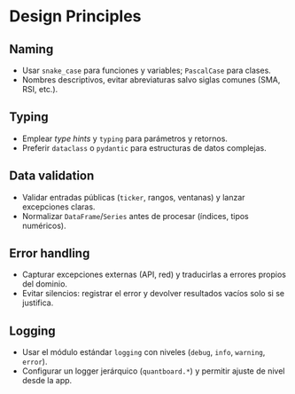 # Design Principles

## Naming
- Usar `snake_case` para funciones y variables; `PascalCase` para clases.
- Nombres descriptivos, evitar abreviaturas salvo siglas comunes (SMA, RSI, etc.).

## Typing
- Emplear *type hints* y `typing` para parámetros y retornos.
- Preferir `dataclass` o `pydantic` para estructuras de datos complejas.

## Data validation
- Validar entradas públicas (`ticker`, rangos, ventanas) y lanzar excepciones claras.
- Normalizar `DataFrame`/`Series` antes de procesar (índices, tipos numéricos).

## Error handling
- Capturar excepciones externas (API, red) y traducirlas a errores propios del dominio.
- Evitar silencios: registrar el error y devolver resultados vacíos solo si se justifica.

## Logging
- Usar el módulo estándar `logging` con niveles (`debug`, `info`, `warning`, `error`).
- Configurar un logger jerárquico (`quantboard.*`) y permitir ajuste de nivel desde la app.
